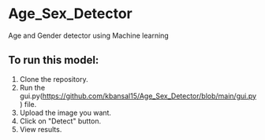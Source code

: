 # Age_Sex_Detector
Age and Gender detector using Machine learning
## To run this model:
1. Clone the repository.
2. Run the gui.py(https://github.com/kbansal15/Age_Sex_Detector/blob/main/gui.py) file.
3. Upload the image you want.
4. Click on "Detect" button.
5. View results.
